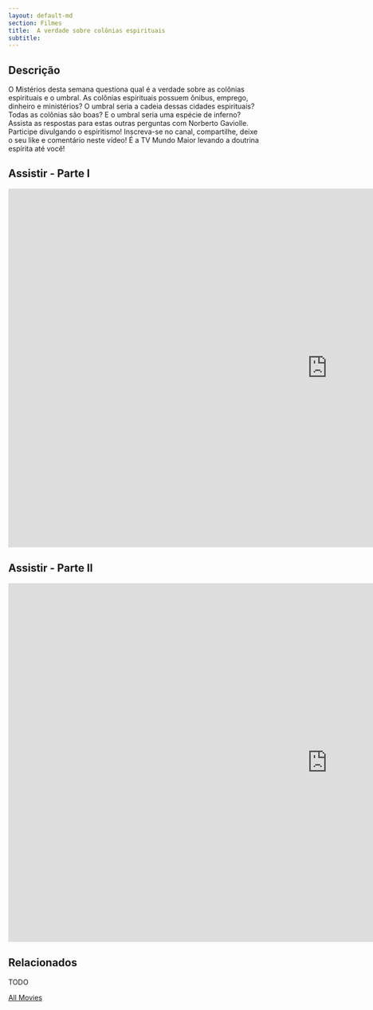 ```yaml
---
layout: default-md
section: Filmes
title:  A verdade sobre colônias espirituais
subtitle: 
---
```


## Descrição
O Mistérios desta semana questiona qual é a verdade sobre as colônias espirituais e o umbral. As colônias espirituais possuem ônibus, emprego, dinheiro e ministérios? O umbral seria a cadeia dessas cidades espirituais? Todas as colônias são boas? E o umbral seria uma espécie de inferno? Assista as respostas para estas outras perguntas com Norberto Gaviolle. Participe divulgando o espiritismo! Inscreva-se no canal, compartilhe, deixe o seu like e comentário neste vídeo! É a TV Mundo Maior levando a doutrina espírita até você! 

## Assistir - Parte I
<iframe width="1280" height="720" src="https://www.youtube.com/embed/d_IbCOrA3n8" frameborder="0" allow="accelerometer; autoplay; encrypted-media; gyroscope; picture-in-picture" allowfullscreen></iframe>

## Assistir - Parte II
<iframe width="1280" height="720" src="https://www.youtube.com/embed/eMrvlGQ_tII" frameborder="0" allow="accelerometer; autoplay; encrypted-media; gyroscope; picture-in-picture" allowfullscreen></iframe>

## Relacionados
TODO


<a href="/movies" class="button">All Movies</a>